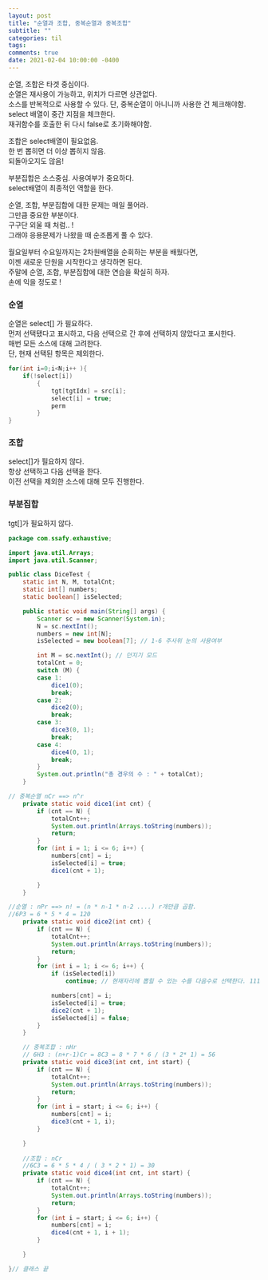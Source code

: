 ```yaml
---
layout: post
title: "순열과 조합, 중복순열과 중복조합"
subtitle: ""
categories: til
tags: 
comments: true
date: 2021-02-04 10:00:00 -0400
---
```


순열, 조합은 타겟 중심이다.  
순열은 재사용이 가능하고, 위치가 다르면 상관없다.  
소스를 반복적으로 사용할 수 있다. 
단, 중복순열이 아니니까 사용한 건 체크해야함.  
select 배열이 중간 지점을 체크한다.  
재귀함수를 호출한 뒤 다시 false로 초기화해야함.  

조합은 select배열이 필요없음.  
한 번 뽑히면 더 이상 뽑히지 않음.  
되돌아오지도 않음!  

부분집합은 소스중심. 사용여부가 중요하다.  
select배열이 최종적인 역할을 한다.  


순열, 조합, 부분집합에 대한 문제는 매일 풀어라.  
그만큼 중요한 부분이다.  
구구단 외울 때 처럼.. !  
그래야 응용문제가 나왔을 때 순조롭게 풀 수 있다.  

월요일부터 수요일까지는 2차원배열을 순회하는 부분을 배웠다면,  
이젠 새로운 단원을 시작한다고 생각하면 된다.  
주말에 순열, 조합, 부분집합에 대한 연습을 확실히 하자.  
손에 익을 정도로 !  


### 순열 
순열은 select[] 가 필요하다.  
먼저 선택됐다고 표시하고, 다음 선택으로 간 후에 선택하지 않았다고 표시한다.  
매번 모든 소스에 대해 고려한다.  
단, 현재 선택된 항목은 제외한다.
```cpp
for(int i=0;i<N;i++	){
	if(!select[i])
		{
			tgt[tgtIdx] = src[i];
			select[i] = true;
			perm
		}
}
```


### 조합  
select[]가 필요하지 않다.  
항상 선택하고 다음 선택을 한다.  
이전 선택을 제외한 소스에 대해 모두 진행한다.  

### 부분집합  
tgt[]가 필요하지 않다.  



```java
package com.ssafy.exhaustive;

import java.util.Arrays;
import java.util.Scanner;

public class DiceTest {
	static int N, M, totalCnt;
	static int[] numbers;
	static boolean[] isSelected;

	public static void main(String[] args) {
		Scanner sc = new Scanner(System.in);
		N = sc.nextInt();
		numbers = new int[N];
		isSelected = new boolean[7]; // 1-6 주사위 눈의 사용여부

		int M = sc.nextInt(); // 던지기 모드
		totalCnt = 0;
		switch (M) {
		case 1:
			dice1(0);
			break;
		case 2:
			dice2(0);
			break;
		case 3:
			dice3(0, 1);
			break;
		case 4:
			dice4(0, 1);
			break;
		}
		System.out.println("총 경우의 수 : " + totalCnt);
	}

// 중복순열 nCr ==> n^r
	private static void dice1(int cnt) {
		if (cnt == N) {
			totalCnt++;
			System.out.println(Arrays.toString(numbers));
			return;
		}
		for (int i = 1; i <= 6; i++) {
			numbers[cnt] = i;
			isSelected[i] = true;
			dice1(cnt + 1);

		}
	}

//순열 : nPr ==> n! = (n * n-1 * n-2 ....) r개만큼 곱함. 
//6P3 = 6 * 5 * 4 = 120
	private static void dice2(int cnt) {
		if (cnt == N) {
			totalCnt++;
			System.out.println(Arrays.toString(numbers));
			return;
		}
		for (int i = 1; i <= 6; i++) {
			if (isSelected[i])
				continue; // 현재자리에 뽑힐 수 있는 수를 다음수로 선택한다. 111

			numbers[cnt] = i;
			isSelected[i] = true;
			dice2(cnt + 1);
			isSelected[i] = false;
		}
	}

	// 중복조합 : nHr
	// 6H3 : (n+r-1)Cr = 8C3 = 8 * 7 * 6 / (3 * 2* 1) = 56
	private static void dice3(int cnt, int start) {
		if (cnt == N) {
			totalCnt++;
			System.out.println(Arrays.toString(numbers));
			return;
		}
		for (int i = start; i <= 6; i++) {
			numbers[cnt] = i;
			dice3(cnt + 1, i);
		}

	}
	
	//조합 : nCr 
	//6C3 = 6 * 5 * 4 / ( 3 * 2 * 1) = 30
	private static void dice4(int cnt, int start) {
		if (cnt == N) {
			totalCnt++;
			System.out.println(Arrays.toString(numbers));
			return;
		}
		for (int i = start; i <= 6; i++) {
			numbers[cnt] = i;
			dice4(cnt + 1, i + 1);
		}

	}

}// 클래스 끝

```